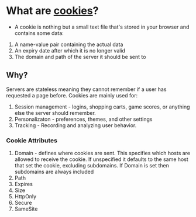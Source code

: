 # What are [cookies](https://developer.mozilla.org/en-US/docs/Web/HTTP/Cookies)?

- A cookie is nothing but a small text file that's stored in your browser and contains some data:

1. A name-value pair containing the actual data
2. An expiry date after which it is no longer valid
3. The domain and path of the server it should be sent to

## Why?

Servers are stateless meaning they cannot remember if a user has requested a page before. Cookies are mainly used for:
1. Session management - logins, shopping carts, game scores, or anything else the server should remember. 
2. Personalizaton - preferences, themes, and other settings
3. Tracking - Recording and analyzing user behavior. 

### Cookie Attributes

1. Domain - defines where cookies are sent. This specifies which hosts are allowed to receive the cookie. If unspecified it defaults to the same host that set the cookie, excluding subdomains. If Domain is set then subdomains are always included
2. Path
3. Expires
4. Size
5. HttpOnly
6. Secure
7. SameSite